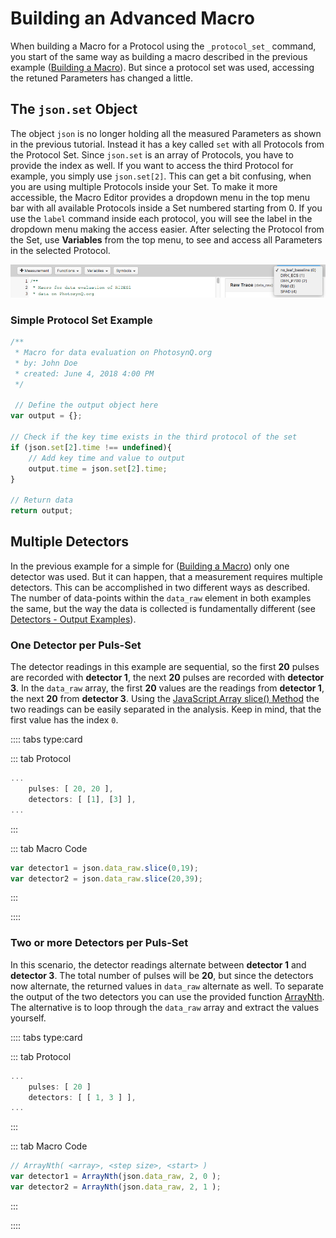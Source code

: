# Building an Advanced Macro

When building a Macro for a Protocol using the `_protocol_set_` command, you start of the same way as building a macro described in the previous example ([Building a Macro](./building-a-macro.md)). But since a protocol set was used, accessing the retuned Parameters has changed a little.

## The `json.set` Object

The object `json` is no longer holding all the measured Parameters as shown in the previous tutorial. Instead it has a key called `set` with all Protocols from the Protocol Set. Since `json.set` is an array of Protocols, you have to provide the index as well. If you want to access the third Protocol for example, you simply use `json.set[2]`. This can get a bit confusing, when you are using multiple Protocols inside your Set. To make it more accessible, the Macro Editor provides a dropdown menu in the top menu bar with all available Protocols inside a Set numbered starting from 0. If you use the `label` command inside each protocol, you will see the label in the dropdown menu making the access easier. After selecting the Protocol from the Set, use **Variables** from the top menu, to see and access all Parameters in the selected Protocol.

![Use the dropdown menu to select a specific Protocol Set. You can use the Variables from the menu, as well as the selector for the Raw Traces.](./images/macros-select-protocol-from-set.png)

### Simple Protocol Set Example

```javascript
/**
 * Macro for data evaluation on PhotosynQ.org
 * by: John Doe
 * created: June 4, 2018 4:00 PM
 */

 // Define the output object here
var output = {};

// Check if the key time exists in the third protocol of the set
if (json.set[2].time !== undefined){
    // Add key time and value to output
    output.time = json.set[2].time;
}

// Return data
return output;
```

## Multiple Detectors

In the previous example for a simple for ([Building a Macro](./building-a-macro.md)) only one detector was used. But it can happen, that a measurement requires multiple detectors. This can be accomplished in two different ways as described. The number of data-points within the `data_raw` element in both examples the same, but the way the data is collected is fundamentally different (see [Detectors - Output Examples](../protocols/detectors.md#examples)).

### One Detector per Puls-Set

The detector readings in this example are sequential, so the first **20** pulses are recorded with **detector 1**, the next **20** pulses are recorded with **detector 3**. In the `data_raw` array, the first **20** values are the readings from **detector 1**, the next **20** from **detector 3**. Using the [JavaScript Array slice() Method](https://www.w3schools.com/jsref/jsref_slice_array.asp) the two readings can be easily separated in the analysis. Keep in mind, that the first value has the index `0`.

:::: tabs type:card

::: tab Protocol

```javascript
...
    pulses: [ 20, 20 ],
    detectors: [ [1], [3] ],
...
```

:::

::: tab Macro Code

```javascript
var detector1 = json.data_raw.slice(0,19);
var detector2 = json.data_raw.slice(20,39);
```

:::

::::

### Two or more Detectors per Puls-Set

In this scenario, the detector readings alternate between **detector 1** and **detector 3**. The total number of pulses will be **20**, but since the detectors now alternate, the returned values in `data_raw` alternate as well. To separate the output of the two detectors you can use the provided function [ArrayNth](../macros/provided-functions.md#arraynth). The alternative is to loop through the `data_raw` array and extract the values yourself.

:::: tabs type:card

::: tab Protocol

```javascript
...
    pulses: [ 20 ]
    detectors: [ [ 1, 3 ] ],
...
```

:::

::: tab Macro Code

```javascript
// ArrayNth( <array>, <step size>, <start> )
var detector1 = ArrayNth(json.data_raw, 2, 0 );
var detector2 = ArrayNth(json.data_raw, 2, 1 );
```

:::

::::
